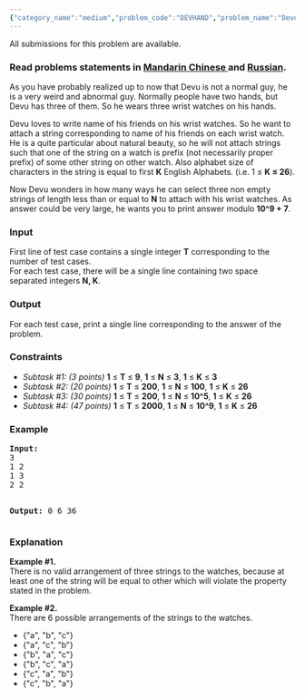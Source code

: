 ```yaml
---
{"category_name":"medium","problem_code":"DEVHAND","problem_name":"Devu and his three Hands","languages_supported":{"0":"ADA","1":"ASM","2":"BASH","3":"BF","4":"C","5":"C99 strict","6":"CAML","7":"CLOJ","8":"CLPS","9":"CPP 4.3.2","10":"CPP 4.9.2","11":"CPP14","12":"CS2","13":"D","14":"ERL","15":"FORT","16":"FS","17":"GO","18":"HASK","19":"ICK","20":"ICON","21":"JAVA","22":"JS","23":"LISP clisp","24":"LISP sbcl","25":"LUA","26":"NEM","27":"NICE","28":"NODEJS","29":"PAS fpc","30":"PAS gpc","31":"PERL","32":"PERL6","33":"PHP","34":"PIKE","35":"PRLG","36":"PYPY","37":"PYTH","38":"PYTH 3.4","39":"RUBY","40":"SCALA","41":"SCM chicken","42":"SCM guile","43":"SCM qobi","44":"ST","45":"TCL","46":"TEXT","47":"WSPC"},"max_timelimit":3,"source_sizelimit":50000,"problem_author":"admin2","problem_tester":"kevinsogo","date_added":"7-02-2015","tags":{"0":"admin2","1":"arithmetic","2":"combinatorics","3":"may15","4":"medium","5":"modular"},"editorial_url":"http://discuss.codechef.com/problems/DEVHAND","time":{"view_start_date":1431941400,"submit_start_date":1431941400,"visible_start_date":1431941400,"end_date":1735669800},"layout":"problem"}
---
```

<span class="solution-visible-txt">All submissions for this problem are available.</span><h3> Read problems statements in <a target="_blank" href="http://www.codechef.com/download/translated/MAY15/mandarin/DEVHAND.pdf">Mandarin Chinese </a> and <a target="_blank" href="http://www.codechef.com/download/translated/MAY15/russian/DEVHAND.pdf">Russian</a>.</h3>
<p>
As you have probably realized up to now that Devu is not a normal guy, he is a very weird and abnormal guy. Normally people have two hands, but Devu has three of them. So he wears three wrist watches on his hands.
</p>
<p>
Devu loves to write name of his friends on his wrist watches. So he want to attach a string corresponding to name of his friends on each wrist watch. He is a quite particular about natural beauty, so he will not attach strings such that one of the string on a watch is prefix (not necessarily proper prefix) of some other string on other watch. Also alphabet size of characters in the string is equal to first <b>K</b> English Alphabets. (i.e. 1 ≤ <b>K ≤ 26</b>).
</p>
<p>
Now Devu wonders in how many ways he can select three non empty strings of length less than or equal to <b>N</b> to attach with his wrist watches. As answer could be very large, he wants you to print answer modulo <b>10^9 + 7</b>.
</p>
<h3>Input</h3>
<p>First line of test case contains a single integer <b>T</b> corresponding to the number of test cases.<br />
For each test case, there will be a single line containing two space separated integers <b>N, K</b>. </p>
<h3>Output</h3>
<p>For each test case, print a single line corresponding to the answer of the problem.</p>
<h3>Constraints</h3>
<ul>
<li><i>Subtask #1: (3 points) </i>  <b>1</b> ≤ <b>T</b> ≤ <b>9</b>, <b>1</b> ≤ <b>N</b> ≤ <b>3</b>, <b>1</b> ≤ <b>K</b> ≤ <b>3</b></li>
<li><i>Subtask #2: (20 points) </i> <b>1</b> ≤ <b>T</b> ≤ <b>200</b>, <b>1</b> ≤ <b>N</b> ≤ <b>100</b>, <b>1</b> ≤ <b>K</b> ≤ <b>26</b></li>
<li><i>Subtask #3: (30 points) </i> <b>1</b> ≤ <b>T</b> ≤ <b>200</b>, <b>1</b> ≤ <b>N</b> ≤ <b>10^5</b>, <b>1</b> ≤ <b>K</b> ≤ <b>26</b></li>
<li><i>Subtask #4: (47 points) </i> <b>1</b> ≤ <b>T</b> ≤ <b>2000</b>, <b>1</b> ≤ <b>N</b> ≤ <b>10^9</b>, <b>1</b> ≤ <b>K</b> ≤ <b>26</b></li>
</ul>
<h3>Example</h3>
<pre><b>Input:</b>
3
1 2
1 3
2 2

<b>Output:</b>
0
6
36
</pre><h3>Explanation</h3>
<p><b>Example #1.</b> <br />
There is no valid arrangement of three strings to the watches, because at least one of the string will be equal to other which will violate the property stated in the problem.
</p>
<p><b>Example #2.</b>  <br />
There are 6 possible arrangements of the strings to the watches. </p>
<ul>
<li>{"a", "b", "c"} </li>
<li>{"a", "c", "b"} </li>
<li>{"b", "a", "c"} </li>
<li>{"b", "c", "a"} </li>
<li>{"c", "a", "b"} </li>
<li>{"c", "b", "a"} </li>
</ul>

